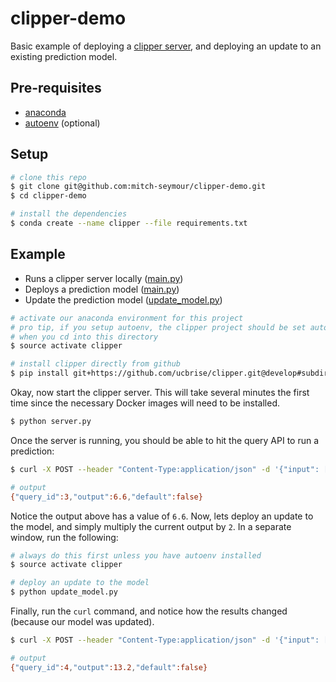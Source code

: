 # clipper-demo
Basic example of deploying a [clipper server](https://github.com/ucbrise/clipper), and deploying an update to an existing
prediction model.

## Pre-requisites
- [anaconda](https://www.anaconda.com/download/#macos)
- [autoenv](https://github.com/kennethreitz/autoenv) (optional)

## Setup
```bash
# clone this repo
$ git clone git@github.com:mitch-seymour/clipper-demo.git
$ cd clipper-demo

# install the dependencies
$ conda create --name clipper --file requirements.txt
```

## Example
- Runs a clipper server locally ([main.py](main.py))
- Deploys a prediction model ([main.py](main.py))
- Update the prediction model ([update_model.py](update_model.py))

```bash
# activate our anaconda environment for this project
# pro tip, if you setup autoenv, the clipper project should be set automatically
# when you cd into this directory
$ source activate clipper

# install clipper directly from github
$ pip install git+https://github.com/ucbrise/clipper.git@develop#subdirectory=clipper_admin
```

Okay, now start the clipper server. This will take several minutes the first time since the necessary Docker images will
need to be installed.
```bash
$ python server.py
```

Once the server is running, you should be able to hit the query API to run a prediction:
```bash
$ curl -X POST --header "Content-Type:application/json" -d '{"input": [1.1, 2.2, 3.3]}' 127.0.0.1:1337/hello-world/predict

# output
{"query_id":3,"output":6.6,"default":false}
```

Notice the output above has a value of `6.6`. Now, lets deploy an update to the model, and simply multiply the current output
by `2`. In a separate window, run the following:

```bash
# always do this first unless you have autoenv installed
$ source activate clipper

# deploy an update to the model
$ python update_model.py
```

Finally, run the `curl` command, and notice how the results changed (because our model was updated).

```bash
$ curl -X POST --header "Content-Type:application/json" -d '{"input": [1.1, 2.2, 3.3]}' 127.0.0.1:1337/hello-world/predict

# output
{"query_id":4,"output":13.2,"default":false}
```
